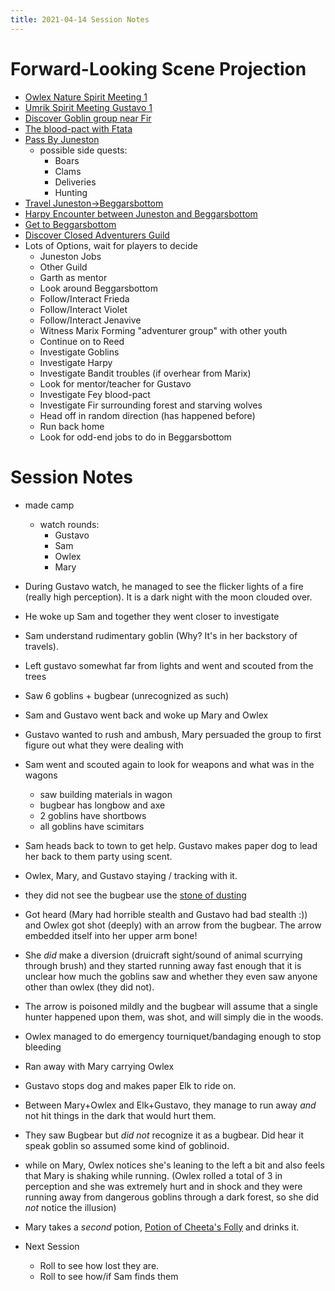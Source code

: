 ```yaml
---
title: 2021-04-14 Session Notes
---
```



# Forward-Looking Scene Projection

- [Owlex Nature Spirit Meeting 1](../scenes/nature-spirit-meeting-owlex-1.md)
- [Umrik Spirit Meeting Gustavo 1](../scenes/umrik-spirit-meeting-gustavo-1.md)
- [Discover Goblin group near Fir](../scenes/herb-collecting-around-fir.md)
- [The blood-pact with Ftata](../scenes/herb-collecting-around-fir.md)
- [Pass By Juneston](../scenes/pass-by-juneston-to-beggarsbottom.md)
  - possible side quests:
	- Boars
	- Clams
 	- Deliveries
	- Hunting
- [Travel Juneston->Beggarsbottom](../scenes/travel-from-june-to-beggarsbottom-1.md)
- [Harpy Encounter between Juneston and Beggarsbottom](../scenes/encounters/juneston-to-beggarsbottom-harpy.md)
- [Get to Beggarsbottom](../scenes/get-to-beggarsbottom.md)
- [Discover Closed Adventurers Guild](../places/adventurers-guild.md)
- Lots of Options, wait for players to decide
  - Juneston Jobs
  - Other Guild
  - Garth as mentor
  - Look around Beggarsbottom
  - Follow/Interact Frieda
  - Follow/Interact Violet
  - Follow/Interact Jenavive
  - Witness Marix Forming "adventurer group" with other youth
  - Continue on to Reed
  - Investigate Goblins
  - Investigate Harpy
  - Investigate Bandit troubles (if overhear from Marix)
  - Look for mentor/teacher for Gustavo
  - Investigate Fey blood-pact
  - Investigate Fir surrounding forest and starving wolves
  - Head off in random direction (has happened before)
  - Run back home
  - Look for odd-end jobs to do in Beggarsbottom


# Session Notes

- made camp
  - watch rounds:
	- Gustavo
	- Sam
	- Owlex
	- Mary
	
- During Gustavo watch, he managed to see the flicker lights of a fire (really high perception). It is a dark night with the moon clouded over.

- He woke up Sam and together they went closer to investigate

- Sam understand rudimentary goblin (Why? It's in her backstory of travels).

- Left gustavo somewhat far from lights and went and scouted from the trees

- Saw 6 goblins + bugbear (unrecognized as such)

- Sam and Gustavo went back and woke up Mary and Owlex

- Gustavo wanted to rush and ambush, Mary persuaded the group to first figure out what they were dealing with

- Sam went and scouted again to look for weapons and what was in the wagons
  - saw building materials in wagon
  - bugbear has longbow and axe
  - 2 goblins have shortbows
  - all goblins have scimitars

- Sam heads back to town to get help. Gustavo makes paper dog to lead her back to them party using scent.

- Owlex, Mary, and Gustavo staying / tracking with it.

- they did not see the bugbear use the [stone of dusting](../items/stone-of-dusting.md)

- Got heard (Mary had horrible stealth and Gustavo had bad stealth :)) and Owlex got shot (deeply) with an arrow from the bugbear. The arrow embedded itself into her upper arm bone!

- She *did* make a diversion (druicraft sight/sound of animal scurrying through brush) and they started running away fast enough that it is unclear how much the goblins saw and whether they even saw anyone other than owlex (they did not).

- The arrow is poisoned mildly and the bugbear will assume that a single hunter happened upon them, was shot, and will simply die in the woods.

- Owlex managed to do emergency tourniquet/bandaging enough to stop bleeding

- Ran away with Mary carrying Owlex

- Gustavo stops dog and makes paper Elk to ride on.

- Between Mary+Owlex and Elk+Gustavo, they manage to run  away *and* not hit things in the dark that would hurt them.

- They saw Bugbear but *did not* recognize it as a bugbear. Did hear it speak goblin so assumed some kind of goblinoid.

- while on Mary, Owlex notices she's leaning to the left a bit and also feels that Mary is shaking while running. (Owlex rolled a total of 3 in perception and she was extremely hurt and in shock and they were running away from dangerous goblins through a dark forest, so she did *not* notice the illusion)

- Mary takes a *second* potion, [Potion of Cheeta's Folly](../items/potion-of-cheetas-folly.md) and drinks it.

- Next Session
  - Roll to see how lost they are.
  - Roll to see how/if Sam finds them
  


